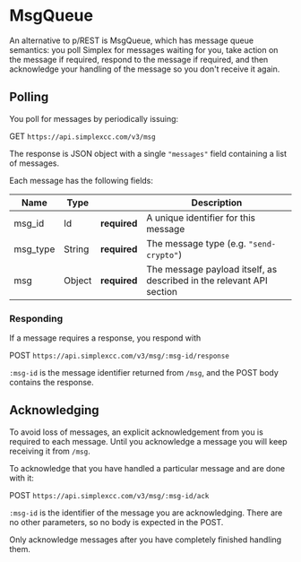# MsgQueue #

An alternative to p/REST is MsgQueue, which has message queue semantics: you poll Simplex for messages waiting for you, take action on the message if required, respond to the message if required, and then acknowledge your handling of the message so you don't receive it again.

## Polling ##

You poll for messages by periodically issuing:  

<span class="http-verb http-get">GET</span> `https://api.simplexcc.com/v3/msg`

The response is JSON object with a single `"messages"` field containing a list of messages.

Each message has the following fields:

Name     | Type   |              | Description
-------- | ------ | -------------| -----------
msg_id   | Id     | **required** | A unique identifier for this message
msg_type | String | **required** | The message type (e.g. `"send-crypto"`)
msg      | Object | **required** | The message payload itself, as described in the relevant API section

### Responding ###

If a message requires a response, you respond with

<span class="http-verb http-post">POST</span> `https://api.simplexcc.com/v3/msg/:msg-id/response`

`:msg-id` is the message identifier returned from `/msg`, and the POST body contains the response.

## Acknowledging ##

To avoid loss of messages, an explicit acknowledgement from you is required to each message. Until you acknowledge a message you will keep receiving it from `/msg`.

To acknowledge that you have handled a particular message and are done with it:

<span class="http-verb http-post">POST</span> `https://api.simplexcc.com/v3/msg/:msg-id/ack`

`:msg-id` is the identifier of the message you are acknowledging. There are no other parameters, so no body is expected in the POST.

<aside class="warning">
Only acknowledge messages after you have completely finished handling them.
</aside>

[modeline]: # ( vim: set ts=2 sw=2 expandtab wrap linebreak: )
